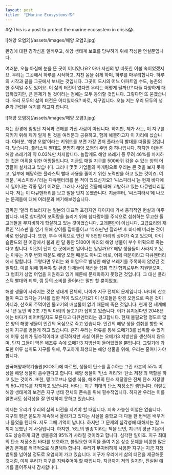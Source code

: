 ```yaml
---
layout: post
title:  "🐳Marine Ecosystems💧🌎"
---
```


#😰This is a post to protect the marine ecosystem in crisis😱.

![해양 오염2](/assets/images/해양 오염2.jpg)

환경에 대한 경각심을 일깨우고, 해양 생태계 보호를 당부하기 위해 작성한 연설문입니다.



  여러분, 오늘 아침에 눈을 뜬 곳이 어디였나요? 아마 자신의 방 따뜻한 이불 속이었겠지요. 우리는 그곳에서 하루를 시작하고, 지친 몸을 쉬게 하며, 하루를 마무리합니다. 하루의 시작과 끝을 그곳에서 보내는 것입니다. 그곳이 도시의 어느 아파트일 수도, 농촌의 한 주택일 수도 있어요. 이 삶의 터전이 없다면 우리는 어떻게 될까요? 다들 다양하게 대답하겠지만, 큰 문제가 될 것이라는 점에는 모두 동의할 것입니다. 그렇다면 또 묻겠습니다. 우리 모두의 삶의 터전은 어디일까요? 바로, 지구입니다. 오늘 저는 우리 모두의 생존과 관련된 얘기를 하고자 합니다. 
  
  ![해양 오염3](/assets/images/해양 오염3.jpg)
  
  
  저는 환경에 엄청난 지식과 견해를 가진 사람이 아닙니다. 하지만, 제가 사는, 이 지구를 지키기 위해 제가 알게 된 것을 여러분과 공유하고, 함께 해결하고자 이 자리에 섰습니다. 여러분, ‘해양 오염’이라는 키워드를 보면 가장 먼저 플라스틱 빨대를 떠올릴 것입니다. 맞습니다. 플라스틱 빨대도 분명히 해양 오염의 주범 중 하나입니다. 하지만 이들은 해양 쓰레기의 약 0.03%만 차지합니다. 놀랍게도 해양 쓰레기 중 무려 46%를 차지하는 것은 어획을 위한 어망들입니다. 지금도 매일 지구를 500바퀴 감을 수 있는 양의 어망들이 설치되고 있습니다. 그러나 몇몇 기업들의 마케팅으로 우리는 큰 것을 보지 못하고, 일부에 해당하는 플라스틱 빨대 사용을 줄이기 위한 노력만을 하고 있는 것이죠. 여러분, ‘씨스피라시’라는 다큐멘터리를 본 적이 있으신가요? ‘씨스피라시’는 현재 바다에서 일어나는 각종 믿기 어려운, 그러나 사실인 것들에 대해 고발하고 있는 다큐멘터리입니다. 저는 이 다큐멘터리를 보고 말을 잇지 못했습니다. 지금부터, ‘씨스피라시’에 나오는 문제들에 대해 여러분과 얘기해보겠습니다. 
  
  
   감독인 ‘알리 타브리지’는 일본의 대표적 포경지인 다이지에 가서 충격적인 현실과 마주합니다. 바로 참다랑어 포획량을 늘리기 위해 참다랑어를 주식으로 섭취하는 무고한 돌고래들을 무자비하게 학살하고 있는 것이었습니다. 고래뿐만이 아닙니다. 고급요리의 재료인 ‘샥스핀’을 얻기 위해 상어를 잡아들이고 ‘샥스핀’만 잘라낸 후 바다에 버리는 것이 바로 현실입니다. 또한, 부수 어획으로 연간 약 5천만 마리의 상어가 죽고 있으며, 아이슬란드의 한 어장에서 불과 한 달 동안 5100여 마리의 해양 생물이 부수 어획으로 죽는다고 합니다. 이것이 단지 한 곳에서만 일어나는 일일까요? 해양 생물들이 사라지고 있는 이유는 기후 변화 때문도 해양 오염 때문도 아니고 바로, 어획 때문이라고 다큐멘터리에서 말합니다. 그렇다면 우리는 왜 어업으로 발생한 해양 쓰레기를 주목하지 않았던 것일까요. 이를 위해 힘써야 할 환경 단체들이 해산물 섭취 촉진 협회로부터 지원받으며, 그 협회가 상업 어업을 지원하고 있기 때문에 문제화하지 못했던 것입니다. 그 대신 플라스틱 빨대와 티백, 껌 등의 소비를 줄이라는 말만 할 뿐이었죠.
   
   
   해양 생물이 사라지는 것은 생태계 전체의, 나아가 지구 전체의 문제입니다. 바다의 산호들이 죽고 있다는 기사를 접한 적이 있으신가요? 이 산호들은 환경 오염으로 죽은 것이 아니라, 산호의 주먹이인 물고기의 배설물이 없기 때문에 죽은 것입니다. 현재 전 세계에서 1년 동안 약 2조 7천억 마리의 물고기가 잡히고 있습니다. 이가 유지된다면 2048년에는 바다가 비어버릴지도 모른다고 다큐멘터리는 경고합니다. 현재 불필요할 정도로 많은 양의 해양 생물이 인간의 욕심으로 죽고 있습니다. 인간의 해양 생물 섭취를 향한 욕심이 지구를 병들게 하고 있습니다. 흔히 우리는 어류를 통해 오메가3를 섭취할 수 있기에 어류 섭취가 필수적이라고 생각하지만 사실 어류는 오메가3 지방산을 생산하지 않으며, 단지 그들이 먹은 해조류 속에 오메가3 지방산이 들어있었을 뿐입니다. 그렇기에 과도한 어류 섭취도 지구를 위해, 무고하게 희생되는 해양 생물을 위해, 우리는 줄여나가야 합니다. 
   
   
   한국해양과학기술원(KIOST)에 따르면, 생물이 탄소를 흡수하는 그린 카본의 55% 이상을 해양 생물이 흡수한다고 합니다. 해양 생물이 ‘탄소 격리’와 ‘탄소 저장’의 역할을 하고 있는 것이죠. 또한, 맹그로브나 염생 식물, 해조류의 탄소 저장량은 전체 탄소 저장량의 50~70%를 차지하고 있습니다. 바다는 지구 최대의 탄소 저장소인 셈입니다. 이렇듯 해양 생태계의 보전은 지구 생태 전체의 존속을 위해 필수적입니다. 하지만 우리는 이를 알면서도 심각성을 잘 인지하지 못하고 있습니다. 
   
   
  이제는 우리가 우리의 삶의 터전을 지켜야 할 때입니다. 지속 가능한 어업은 없습니다. 지구의 평균 온도가 계속해서 올라가고 있다는 사실을 중학교 때 다들 한 번씩은 배우거나 들었을 텐데요. 저도 그때 기억이 납니다. 하지만 그 문제의 심각성에 대해서는 잘 느끼지 못했던 게 사실입니다. 하지만, ‘6도의 멸종’이라는 책을 보면, 지구의 평균 기온이 6도 상승하게 되면 생물종의 95%가 사라질 것이라고 합니다. 심각한 일이죠. 지구 최대의 탄소 저장소인 바다를 보호하고, 불필요한 어획을 줄여 기온 상승 문제를 비롯한 많은 환경 문제를 적극적으로 해결해야 합니다. 우리가 무자비하게 사용한 지구는 지금 자정 범위를 넘어설 정도로 오염되어 가고 있습니다. 지구가 우리에게 삶의 터전을 제공해준 것처럼, 이제 우리가 지구를 지켜주어야 할 때입니다. 지금까지 저의 길지만, 진실된 얘기를 들어주셔서 감사합니다.


